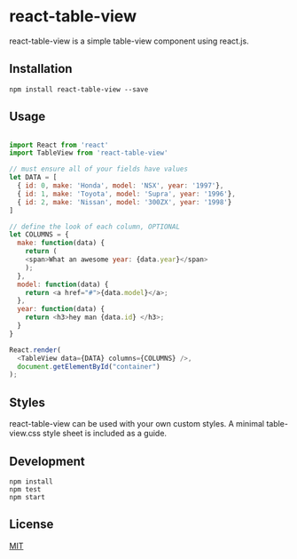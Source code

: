 # react-table-view

react-table-view is a simple table-view component using react.js.

## Installation

`npm install react-table-view --save`

## Usage

```javascript

import React from 'react'
import TableView from 'react-table-view'

// must ensure all of your fields have values
let DATA = [ 
  { id: 0, make: 'Honda', model: 'NSX', year: '1997'},
  { id: 1, make: 'Toyota', model: 'Supra', year: '1996'},
  { id: 2, make: 'Nissan', model: '300ZX', year: '1998'}
]

// define the look of each column, OPTIONAL
let COLUMNS = {
  make: function(data) {
    return (
    <span>What an awesome year: {data.year}</span>
    );
  },
  model: function(data) {
    return <a href="#">{data.model}</a>;
  },
  year: function(data) {
    return <h3>hey man {data.id} </h3>;
  }
}

React.render(
  <TableView data={DATA} columns={COLUMNS} />,
  document.getElementById("container")
);

```

## Styles

react-table-view can be used with your own custom styles. A minimal table-view.css style sheet is included as a guide.

## Development

    npm install
    npm test
    npm start

## License

[MIT](http://isekivacenz.mit-license.org/)